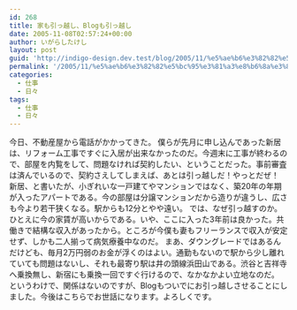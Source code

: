```yaml
---
id: 268
title: 家も引っ越し、Blogも引っ越し
date: 2005-11-08T02:57:24+00:00
author: いがらしたけし
layout: post
guid: 'http://indigo-design.dev.test/blog/2005/11/%e5%ae%b6%e3%82%82%e5%bc%95%e3%81%a3%e8%b6%8a%e3%81%97%e3%80%81blog%e3%82%82%e5%bc%95%e3%81%a3%e8%b6%8a%e3%81%97/'
permalink: '/2005/11/%e5%ae%b6%e3%82%82%e5%bc%95%e3%81%a3%e8%b6%8a%e3%81%97%e3%80%81blog%e3%82%82%e5%bc%95%e3%81%a3%e8%b6%8a%e3%81%97/'
categories:
  - 仕事
  - 日々
tags:
  - 仕事
  - 日々
---
```

今日、不動産屋から電話がかかってきた。
僕らが先月に申し込んであった新居は、リフォーム工事ですぐに入居が出来なかったのだ。今週末に工事が終わるので、部屋を内覧をして、問題なければ契約したい、ということだった。事前審査は済んでいるので、契約さえしてしまえば、あとは引っ越しだ！やっとだぜ！
新居、と書いたが、小ぎれいな一戸建てやマンションではなく、築20年の年期が入ったアパートである。今の部屋は分譲マンションだから造りが違うし、広さも今より若干狭くなる。駅からも12分とやや遠い。
では、なぜ引っ越すのか。ひとえに今の家賃が高いからである。いや、ここに入った3年前は良かった。共働きで結構な収入があったから。ところが今僕も妻もフリーランスで収入が安定せず、しかも二人揃って病気療養中なのだ。
まあ、ダウングレードではあるんだけども、毎月2万円弱のお金が浮くのはよい。通勤もないので駅から少し離れていても問題はないし、それも最寄り駅は井の頭線浜田山である。渋谷と吉祥寺へ乗換無し、新宿にも乗換一回ですぐ行けるので、なかなかよい立地なのだ。
というわけで、関係はないのですが、Blogもついでにお引っ越しさせることにしました。今後はこちらでお世話になります。よろしくです。